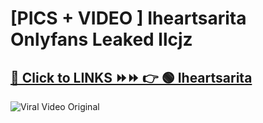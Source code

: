 
 # [PICS + VIDEO ] Iheartsarita Onlyfans Leaked llcjz

## <h2><a href="https://clipsfans.com/Iheartsarita&ref=git">🔗 Click to LINKS ⏩⏩ 👉 🟢 Iheartsarita </a></h2>

<a href="https://clipsfans.com/Iheartsarita&ref=git" rel="nofollow" data-target="animated-image.originalLink"><img src="https://i.ibb.co.com/xMMVF88/686577567.gif" alt="Viral Video Original" style="max-width: 100%; display: inline-block;" data-target="animated-image.originalImage"></a>

